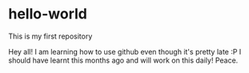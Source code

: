 # hello-world
This is my first repository

Hey all! I am learning how to use github even though it's pretty late :P
I should have learnt this months ago and will work on this daily!
Peace.
